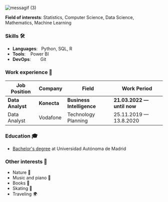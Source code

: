 
![messagif (3)](https://user-images.githubusercontent.com/91780726/205495218-11ae604c-43e0-4be6-b4a6-b82f4176dd98.gif)

**Field of interests**: Statistics, Computer Science, Data Science, Mathematics, Machine Learning


### Skills 🛠️
- **Languages**: &nbsp;                          Python, SQL, R
- **Tools**: &nbsp;&nbsp;                        Power BI
- **DevOps**:  &nbsp;&nbsp;&nbsp;&nbsp;          Git

### Work experience 👔
| Job Position                 | Company            | Field                        | Work Period                |
| ---------------------------- | ------------------ | ---------------------------- | -------------------------- |
| **Data Analyst**                | **Konecta**    | **Business Intelligence**                   | **21.03.2022 — until now** |
| Data Analyst     | Vodafone     | Technology Planning        | 25.11.2019 — 13.8.2020    |


### Education 🎓
- [Bachelor's degree](https://github.com/AdrianaAceroFV/AdrianaAceroFV/files/10148742/title.pdf)
 at Universidad Autónoma de Madrid

### Other interests 👀
- Nature :seedling:
- Music and piano :musical_keyboard:
- Books :book:
- Skating :ski:
- Traveling :earth_africa:
